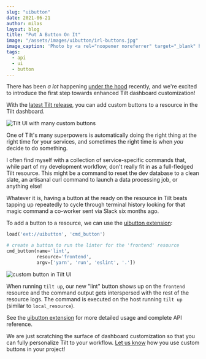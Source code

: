 ```yaml
---
slug: "uibutton"
date: 2021-06-21
author: milas
layout: blog
title: "Put A Button On It"
image: "/assets/images/uibutton/irl-buttons.jpg"
image_caption: 'Photo by <a rel="noopener noreferrer" target="_blank" href="https://unsplash.com/@polarmermaid">Anne Nygård</a>'
tags:
  - api
  - ui
  - button
---
```


There has been _a lot_ happening [under the hood](/2021/04/30/how-many-servers.html) recently, and we're excited to introduce the first step towards enhanced Tilt dashboard customization!

With the [latest Tilt release](https://github.com/tilt-dev/tilt/releases/latest), you can add custom buttons to a resource in the Tilt dashboard.

![Tilt UI with many custom buttons](/assets/images/uibutton/lots-o-buttons.png)

One of Tilt's many superpowers is automatically doing the right thing at the right time for your services, and sometimes the right time is when _you_ decide to do something.

I often find myself with a collection of service-specific commands that, while part of my development workflow, don't really fit in as a full-fledged Tilt resource.
This might be a command to reset the dev database to a clean slate, an artisanal curl command to launch a data processing job, or anything else!

Whatever it is, having a button at the ready on the resource in Tilt beats tapping up repeatedly to cycle through terminal history looking for that magic command a co-worker sent via Slack six months ago.

To add a button to a resource, we can use the [uibutton extension][uibutton-ext]:
```python
load('ext://uibutton', 'cmd_button')

# create a button to run the linter for the 'frontend' resource
cmd_button(name='lint',
           resource='frontend',
           argv=['yarn', 'run', 'eslint', '.'])
```

![custom button in Tilt UI](/assets/images/uibutton/button-example.gif)

When running `tilt up`, our new "lint" button shows up on the `frontend` resource and the command output gets interspersed with the rest of the resource logs.
The command is executed on the host running `tilt up` (similar to `local_resource`).

See the [uibutton extension][uibutton-ext] for more detailed usage and complete API reference.

We are just scratching the surface of dashboard customization so that you can fully personalize Tilt to your workflow.
[Let us know](https://docs.tilt.dev/#community) how you use custom buttons in your project!

[uibutton-ext]: https://github.com/tilt-dev/tilt-extensions/tree/master/uibutton

